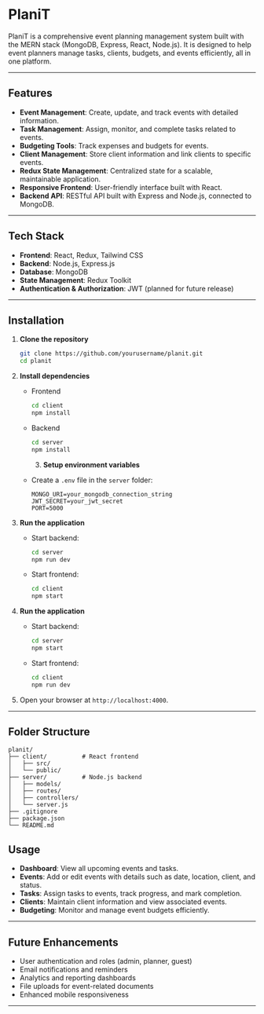 # PlaniT

PlaniT is a comprehensive event planning management system built with the MERN stack (MongoDB, Express, React, Node.js). It is designed to help event planners manage tasks, clients, budgets, and events efficiently, all in one platform.

---

## Features

- **Event Management**: Create, update, and track events with detailed information.
- **Task Management**: Assign, monitor, and complete tasks related to events.
- **Budgeting Tools**: Track expenses and budgets for events.
- **Client Management**: Store client information and link clients to specific events.
- **Redux State Management**: Centralized state for a scalable, maintainable application.
- **Responsive Frontend**: User-friendly interface built with React.
- **Backend API**: RESTful API built with Express and Node.js, connected to MongoDB.

---

## Tech Stack

- **Frontend**: React, Redux, Tailwind CSS
- **Backend**: Node.js, Express.js
- **Database**: MongoDB
- **State Management**: Redux Toolkit
- **Authentication & Authorization**: JWT (planned for future release)

---

## Installation

1. **Clone the repository**

   ```bash
   git clone https://github.com/yourusername/planit.git
   cd planit
   ```

2. **Install dependencies**

   - Frontend
     ```bash
     cd client
     npm install
     ```
   - Backend

     ```bash
     cd server
     npm install
     ```

     3. **Setup environment variables**

   - Create a `.env` file in the `server` folder:
     ```env
     MONGO_URI=your_mongodb_connection_string
     JWT_SECRET=your_jwt_secret
     PORT=5000
     ```

3. **Run the application**
   - Start backend:
     ```bash
     cd server
     npm run dev
     ```
   - Start frontend:
     ```bash
     cd client
     npm start
     ```
4. **Run the application**

   - Start backend:
     ```bash
     cd server
     npm start
     ```
   - Start frontend:
     ```bash
     cd client
     npm run dev
     ```

5. Open your browser at `http://localhost:4000`.

---

## Folder Structure

```
planit/
├── client/          # React frontend
│   ├── src/
│   └── public/
├── server/          # Node.js backend
│   ├── models/
│   ├── routes/
│   ├── controllers/
│   └── server.js
├── .gitignore
├── package.json
└── README.md
```

## Usage

- **Dashboard**: View all upcoming events and tasks.
- **Events**: Add or edit events with details such as date, location, client, and status.
- **Tasks**: Assign tasks to events, track progress, and mark completion.
- **Clients**: Maintain client information and view associated events.
- **Budgeting**: Monitor and manage event budgets efficiently.

---

## Future Enhancements

- User authentication and roles (admin, planner, guest)
- Email notifications and reminders
- Analytics and reporting dashboards
- File uploads for event-related documents
- Enhanced mobile responsiveness

---